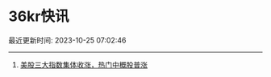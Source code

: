 # 36kr快讯

最近更新时间: 2023-10-25 07:02:46

--- 
1. [美股三大指数集体收涨，热门中概股普涨](https://www.36kr.com/newsflashes/2488998504044672) 
